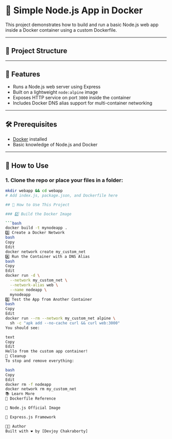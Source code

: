 # 🐳 Simple Node.js App in Docker

This project demonstrates how to build and run a basic Node.js web app inside a Docker container using a custom Dockerfile.

---

## 📁 Project Structure


---

## 🚀 Features

- Runs a Node.js web server using Express
- Built on a lightweight `node:alpine` image
- Exposes HTTP service on port `3000` inside the container
- Includes Docker DNS alias support for multi-container networking

---

## 🛠️ Prerequisites

- [Docker](https://www.docker.com/) installed
- Basic knowledge of Node.js and Docker

---

## 🧪 How to Use

### 1. Clone the repo or place your files in a folder:

```bash
mkdir webapp && cd webapp
# Add index.js, package.json, and Dockerfile here

## 🚀 How to Use This Project

### 2️⃣ Build the Docker Image

```bash
docker build -t mynodeapp .
3️⃣ Create a Docker Network
bash
Copy
Edit
docker network create my_custom_net
4️⃣ Run the Container with a DNS Alias
bash
Copy
Edit
docker run -d \
  --network my_custom_net \
  --network-alias web \
  --name nodeapp \
  mynodeapp
5️⃣ Test the App from Another Container
bash
Copy
Edit
docker run --rm --network my_custom_net alpine \
  sh -c "apk add --no-cache curl && curl web:3000"
You should see:

text
Copy
Edit
Hello from the custom app container!
🧼 Cleanup
To stop and remove everything:

bash
Copy
Edit
docker rm -f nodeapp
docker network rm my_custom_net
📚 Learn More
📝 Dockerfile Reference

🐳 Node.js Official Image

🚀 Express.js Framework

🧑‍💻 Author
Built with ❤️ by [Devjoy Chakraborty]